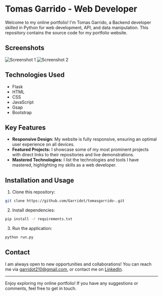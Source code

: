 # Tomas Garrido - Web Developer

Welcome to my online portfolio! I'm Tomas Garrido, a Backend developer skilled in Python for web development, API, and data manipulation. This repository contains the source code for my portfolio website.

## Screenshots

![Screenshot 1](link-to-image-1.png)
![Screenshot 2](link-to-image-2.png)

## Technologies Used

- Flask
- HTML
- CSS
- JavaScript
- Gsap
- Bootstrap

## Key Features

- **Responsive Design:** My website is fully responsive, ensuring an optimal user experience on all devices.
- **Featured Projects:** I showcase some of my most prominent projects with direct links to their repositories and live demonstrations.
- **Mastered Technologies:** I list the technologies and tools I have mastered, highlighting my skills as a web developer.

## Installation and Usage

1. Clone this repository: 
```bash
git clone https://github.com/Garridot/tomasgarrido-.git
```
2. Install dependencies:

```bash  
pip install -r requirements.txt

```
3. Run the application:

```bash  
python run.py
```

## Contact

I am always open to new opportunities and collaborations! You can reach me via garridot210@gmail.com, or contact me on [LinkedIn](https://www.linkedin.com/in/tomas-garrido/).

---

Enjoy exploring my online portfolio! If you have any suggestions or comments, feel free to get in touch.